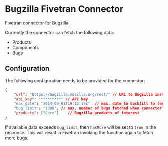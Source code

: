 # Bugzilla Fivetran Connector

Fivetran connector for Bugzilla.

Currently the connector can fetch the following data:
* Products
* Components
* Bugs

## Configuration

The following configuration needs to be provided for the connector:

```json
{
    "url": "https://bugzilla.mozilla.org/rest/" // URL to Bugzilla instance,
    "api_key": "*********" // API key
    "max_date": "2014-09-01T19:12:17Z"  // max. date to backfill to (only used on first run)
    "bug_limit": "1000", // max. number of bugs fetched when connector gets invoked
    "products": ["Core"]    // Bugzilla products of interest
}
```

If available data exceeds `bug_limit`, then `hasMore` will be set to `true` in the response.
This will result in Fivetran invoking the function again to fetch more bugs.
